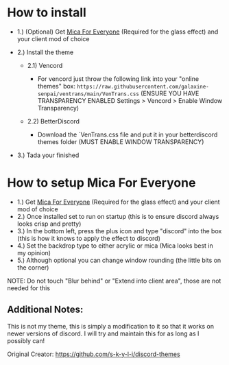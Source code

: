 # How to install

- 1.) (Optional) Get [Mica For Everyone](https://github.com/MicaForEveryone/MicaForEveryone) (Required for the glass effect) and your client mod of choice

- 2.) Install the theme
  
  - 2.1) Vencord
   
    - For vencord just throw the following link into your "online themes" box: `https://raw.githubusercontent.com/galaxine-senpai/ventrans/main/VenTrans.css` (ENSURE YOU HAVE TRANSPARENCY ENABLED Settings > Vencord > Enable Window Transparency)
  
  - 2.2) BetterDiscord
    
    - Download the `VenTrans.css file and put it in your betterdiscord themes folder (MUST ENABLE WINDOW TRANSPARENCY)

- 3.) Tada your finished

# How to setup Mica For Everyone

- 1.) Get [Mica For Everyone](https://github.com/MicaForEveryone/MicaForEveryone) (Required for the glass effect) and your client mod of choice
- 2.) Once installed set to run on startup (this is to ensure discord always looks crisp and pretty)
- 3.) In the bottom left, press the plus icon and type "discord" into the box (this is how it knows to apply the effect to discord)
- 4.) Set the backdrop type to either acrylic or mica (Mica looks best in my opinion)
- 5.) Although optional you can change window rounding (the little bits on the corner)

NOTE: Do not touch "Blur behind" or "Extend into client area", those are not needed for this

## Additional Notes:

This is not my theme, this is simply a modification to it so that it works on newer versions of discord. I will try and maintain this for as long as I possibly can!

Original Creator: https://github.com/s-k-y-l-i/discord-themes
